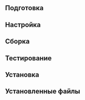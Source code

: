 <!--
	Этот шаблон  можно использовавть для инструкции по сборке пакета.
	<pkg :name="'mpc'" instsize showsbu2></pkg> - шапка с описанием пакета.
		параметры: name - название пакета из файла packages.json репозитория с пакетами. https://github.com/Linux4Yourself/Linux4Yourself.Book.Packages

	<package-script :package="'mpc'" :type="'prepare'"></package-script> - выводит инструкцию по использованию пакета.
		параметры:
			name - название пакета из файла packages.json репозитория с пакетами. https://github.com/Linux4Yourself/Linux4Yourself.Book.Packages
		  type - тип инструкции. Посмотрите содержимое каталога пакета, для которого необходимо вывести инструкцию:
			Типовые файлы:
			- prepare - подготовка
			- patch - применить патч
			- build - сборка
			- test - тестирование
			- configure - настройка
			- install - установка
			- multi_prepare - подготовка multilib
  	  - multi_configure - настройка multilib
			- multi_build - сборка multilib
			- multi_install - установка multilib
 -->

<pkg :name="'mpc'" instsize showsbu2></pkg>

## Подготовка

<package-script :package="'mpc'" :type="'prepare'"></package-script>

## Настройка

<package-script :package="'mpc'" :type="'configure'"></package-script>

## Сборка

<package-script :package="'mpc'" :type="'build'"></package-script>

## Тестирование

<package-script :package="'mpc'" :type="'test'"></package-script>

## Установка

<package-script :package="'mpc'" :type="'install'"></package-script>

## Установленные файлы

<package-script :package="'mpc'" :type="'files'"></package-script>


